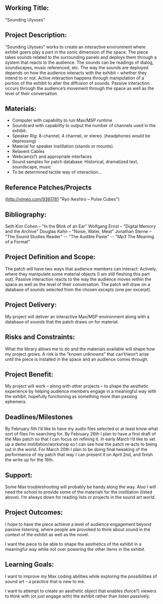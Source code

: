 ## Working Title: 

"Sounding Ulysses"

## Project Description:

"Sounding Ulysses" works to create an interactive environment where exhibit goers play a part in the sonic dimension of the space. The piece takes sounds related to the surrounding panels and deploys them through a system that reacts to the audience. The sounds can be readings of dialog, soundscapes, music referenced, etc. The way the sounds are deployed depends on how the audience interacts with the exhibit – whether they intend to or not. Active interaction happens through manipulation of a portion of the exhibit to alter the diffusion of sounds. Passive interaction occurs through the audience’s movement through the space as well as the level of their conversation.

## Materials:

* Computer with capability to run Max/MSP runtime
* Soundcard with capability to output the number of channels used in the exhibit.
* Speaker Rig: 8-channel, 4 channel, or stereo. (headphones would be depressing)
* Material for speaker instillation (stands or mounts).
* Relavent Cables
* Webcam(s?) and appropriate interfaces
* Sound samples for patch database: Historical, dramatized text, soundscape, music 
* To be determined tactile way of interaction...

## Reference Patches/Projects

(http://vimeo.com/9361781 "Ryo Ikeshiro – Pulse Cubes")

## Bibliography: 

Seth Kim Cohen – "In the Blink of an Ear"
Wolfgang Ernst – "Digital Memory and the Archive"
Douglas Kahn – "Noise, Water, Meat"
Jonathan Sterne – "The Sound Studies Reader"
-- "The Audible Paste"
-- "Mp3 The Meaning of a Format"


## Project Definition and Scope:

The patch will have two ways that audience members can interact: Actively, where they manipulate some material objects (I am still fleshing this part out). Passive interaction reacts to the way the audience moves within the space as well as the level of their conversation. The patch will draw on a database of sounds selected from the chosen excepts (one per excerpt).

## Project Delivery:

My project will deliver an interactive Max/MSP environment along with a database of sounds that the patch draws on for material.

## Risks and Constraints:

What the library allows me to do and the materials available will shape how my project grows. A risk is the “known unknowns” that can’t/won’t arise until the piece is installed in the space and an audience comes through.

## Project Benefit:

My project will work – along with other projects – to shape the aesthetic experience by helping audience members engage in a meaningful way with the exhibit, hopefully functioning as something more than passing ephemera.

## Deadlines/Milestones

By February 5th I’d like to have my audio files selected or at least know what sort of files I’m searching for. By February 26th I plan to have a first draft of the Max patch so that I can focus on refining it. In early March I’d like to set up a demo instillation/workshop so I can see how the patch re-acts to being out in the world. 
For March 20th I plan to be doing final tweaking of the performance of my patch that way I can present it on April 2nd, and finish the write up for the 16th. 

## Support:

Some Max troubleshooting will probably be handy along the way. Also I will need the school to provide some of the materials for the instillation (listed above).
I’m always down for reading lists or projects in the sound art world.

## Project Outcomes:

I hope to have the piece achieve a level of audience engagement beyond passive listening, where people are provoked to think about sound in the context of the exhibit as well as the novel.

I want the piece to be able to shape the aesthetics of the exhibit in a meaningful way while not over powering the other items in the exhibit. 

## Learning Goals:

I want to improve my Max coding abilities while exploring the possibilities of sound art – a practice that is new to me.

I want to attempt to create an aesthetic object that enables (force?) viewers to think with (or just engage with) the exhibit rather than listen passively.
